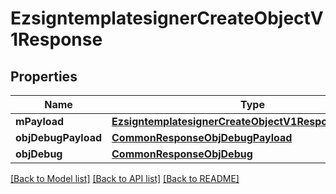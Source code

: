 # EzsigntemplatesignerCreateObjectV1Response

## Properties
Name | Type | Description | Notes
------------ | ------------- | ------------- | -------------
**mPayload** | [**EzsigntemplatesignerCreateObjectV1ResponseMPayload**](EzsigntemplatesignerCreateObjectV1ResponseMPayload.md) |  | 
**objDebugPayload** | [**CommonResponseObjDebugPayload**](CommonResponseObjDebugPayload.md) |  | [optional] 
**objDebug** | [**CommonResponseObjDebug**](CommonResponseObjDebug.md) |  | [optional] 

[[Back to Model list]](../README.md#documentation-for-models) [[Back to API list]](../README.md#documentation-for-api-endpoints) [[Back to README]](../README.md)


